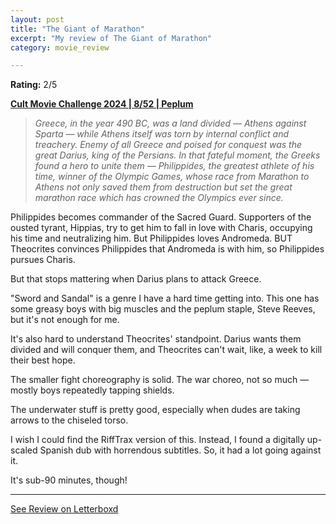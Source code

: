 ```yaml
---
layout: post
title: "The Giant of Marathon"
excerpt: "My review of The Giant of Marathon"
category: movie_review

---
```


**Rating:** 2/5

<b><a href="https://boxd.it/rIGbC/detail">Cult Movie Challenge 2024 | 8/52 | Peplum</a></b>

<blockquote><i>Greece, in the year 490 BC, was a land divided — Athens against Sparta — while Athens itself was torn by internal conflict and treachery. Enemy of all Greece and poised for conquest was the great Darius, king of the Persians. In that fateful moment, the Greeks found a hero to unite them — Philippides, the greatest athlete of his time, winner of the Olympic Games, whose race from Marathon to Athens not only saved them from destruction but set the great marathon race which has crowned the Olympics ever since.</i></blockquote>

Philippides becomes commander of the Sacred Guard. Supporters of the ousted tyrant, Hippias, try to get him to fall in love with Charis, occupying his time and neutralizing him. But Philippides loves Andromeda. BUT Theocrites convinces Philippides that Andromeda is with him, so Philippides pursues Charis.

But that stops mattering when Darius plans to attack Greece.

"Sword and Sandal" is a genre I have a hard time getting into. This one has some greasy boys with big muscles and the peplum staple, Steve Reeves, but it's not enough for me.

It's also hard to understand Theocrites' standpoint. Darius wants them divided and will conquer them, and Theocrites can't wait, like, a week to kill their best hope.

The smaller fight choreography is solid. The war choreo, not so much — mostly boys repeatedly tapping shields.

The underwater stuff is pretty good, especially when dudes are taking arrows to the chiseled torso.

I wish I could find the RiffTrax version of this. Instead, I found a digitally up-scaled Spanish dub with horrendous subtitles. So, it had a lot going against it.

It's sub-90 minutes, though!

<hr>

[See Review on Letterboxd](https://boxd.it/5ScgYL)
